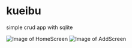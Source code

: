 # kueibu
simple crud app with sqlite

![Image of HomeScreen](https://i.ibb.co/vQd5qQc/device-2020-04-25-223130.png)
![Image of AddScreen](https://i.ibb.co/bHN4XyJ/device-2020-04-25-223210.png)
